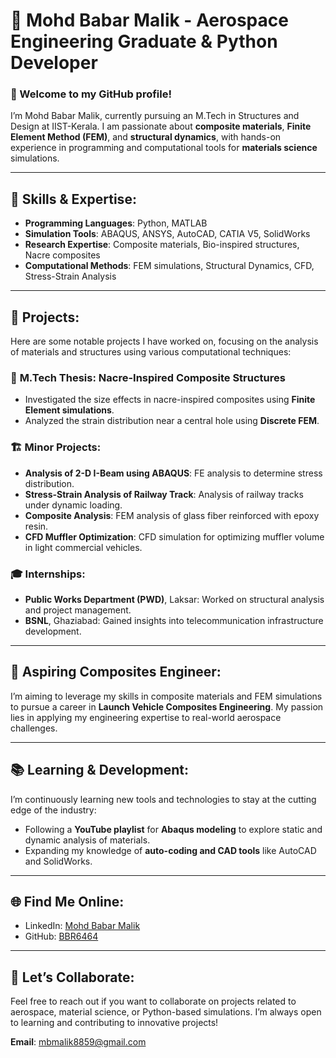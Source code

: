 # 🌟 Mohd Babar Malik - Aerospace Engineering Graduate & Python Developer

### 👋 Welcome to my GitHub profile! 

I’m Mohd Babar Malik, currently pursuing an M.Tech in Structures and Design at IIST-Kerala. I am passionate about **composite materials**, **Finite Element Method (FEM)**, and **structural dynamics**, with hands-on experience in programming and computational tools for **materials science** simulations.

---

## 🔧 **Skills & Expertise**:
- **Programming Languages**: Python, MATLAB
- **Simulation Tools**: ABAQUS, ANSYS, AutoCAD, CATIA V5, SolidWorks
- **Research Expertise**: Composite materials, Bio-inspired structures, Nacre composites
- **Computational Methods**: FEM simulations, Structural Dynamics, CFD, Stress-Strain Analysis

---

## 💼 **Projects**:
Here are some notable projects I have worked on, focusing on the analysis of materials and structures using various computational techniques:

### 🦠 **M.Tech Thesis: Nacre-Inspired Composite Structures**
- Investigated the size effects in nacre-inspired composites using **Finite Element simulations**.
- Analyzed the strain distribution near a central hole using **Discrete FEM**.

### 🏗️ **Minor Projects**:
- **Analysis of 2-D I-Beam using ABAQUS**: FE analysis to determine stress distribution.
- **Stress-Strain Analysis of Railway Track**: Analysis of railway tracks under dynamic loading.
- **Composite Analysis**: FEM analysis of glass fiber reinforced with epoxy resin.
- **CFD Muffler Optimization**: CFD simulation for optimizing muffler volume in light commercial vehicles.

### 🎓 **Internships**:
- **Public Works Department (PWD)**, Laksar: Worked on structural analysis and project management.
- **BSNL**, Ghaziabad: Gained insights into telecommunication infrastructure development.

---

## 🚀 **Aspiring Composites Engineer**:
I’m aiming to leverage my skills in composite materials and FEM simulations to pursue a career in **Launch Vehicle Composites Engineering**. My passion lies in applying my engineering expertise to real-world aerospace challenges.

---

## 📚 **Learning & Development**:
I’m continuously learning new tools and technologies to stay at the cutting edge of the industry:
- Following a **YouTube playlist** for **Abaqus modeling** to explore static and dynamic analysis of materials.
- Expanding my knowledge of **auto-coding and CAD tools** like AutoCAD and SolidWorks.

---

## 🌐 **Find Me Online**:
- LinkedIn: [Mohd Babar Malik](https://www.linkedin.com/in/BBR003)
- GitHub: [BBR6464](https://github.com/BBR6464)

---

## 💬 **Let’s Collaborate**:
Feel free to reach out if you want to collaborate on projects related to aerospace, material science, or Python-based simulations. I’m always open to learning and contributing to innovative projects!

**Email**: mbmalik8859@gmail.com
